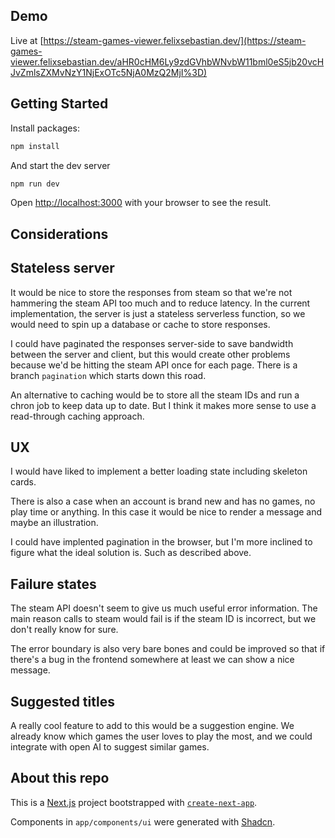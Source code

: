 ## Demo

Live at [https://steam-games-viewer.felixsebastian.dev/](https://steam-games-viewer.felixsebastian.dev/aHR0cHM6Ly9zdGVhbWNvbW11bml0eS5jb20vcHJvZmlsZXMvNzY1NjExOTc5NjA0MzQ2MjI%3D)

## Getting Started

Install packages:

```bash
npm install
```

And start the dev server

```bash
npm run dev
```

Open [http://localhost:3000](http://localhost:3000) with your browser to see the result.

## Considerations

## Stateless server

It would be nice to store the responses from steam so that we're not hammering the steam API too much and to reduce latency. In the current implementation, the server is just a stateless serverless function, so we would need to spin up a database or cache to store responses.

I could have paginated the responses server-side to save bandwidth between the server and client, but this would create other problems because we'd be hitting the steam API once for each page. There is a branch `pagination` which starts down this road.

An alternative to caching would be to store all the steam IDs and run a chron job to keep data up to date. But I think it makes more sense to use a read-through caching approach.

## UX

I would have liked to implement a better loading state including skeleton cards.

There is also a case when an account is brand new and has no games, no play time or anything. In this case it would be nice to render a message and maybe an illustration.

I could have implented pagination in the browser, but I'm more inclined to figure what the ideal solution is. Such as described above.

## Failure states

The steam API doesn't seem to give us much useful error information. The main reason calls to steam would fail is if the steam ID is incorrect, but we don't really know for sure.

The error boundary is also very bare bones and could be improved so that if there's a bug in the frontend somewhere at least we can show a nice message.

## Suggested titles

A really cool feature to add to this would be a suggestion engine. We already know which games the user loves to play the most, and we could integrate with open AI to suggest similar games.

## About this repo

This is a [Next.js](https://nextjs.org/) project bootstrapped with [`create-next-app`](https://github.com/vercel/next.js/tree/canary/packages/create-next-app).

Components in `app/components/ui` were generated with [Shadcn](https://ui.shadcn.com/).
